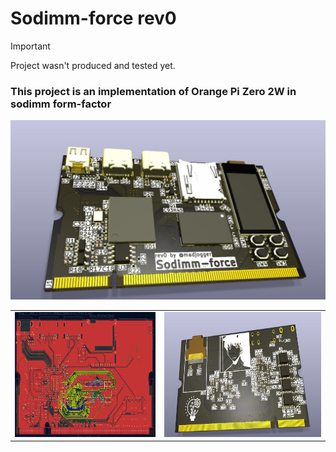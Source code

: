 # Sodimm-force rev0
> [!IMPORTANT]
> Project wasn't produced and tested yet.
### This project is an implementation of Orange Pi Zero 2W in sodimm form-factor
![alt text](image.png)
<table style="width: 100%; table-layout: fixed;">
  <tr>
    <td rowspan="4">
      <img src="image-2.png" width="360" height="200"/>
    </td>  
    <td rowspan="4">
      <img src="image-1.png" width="400" height="200"/>
    </td>  
  </tr>
</table>